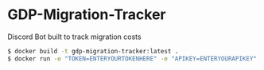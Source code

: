 # GDP-Migration-Tracker
Discord Bot built to track migration costs

```sh
$ docker build -t gdp-migration-tracker:latest .
$ docker run -e "TOKEN=ENTERYOURTOKENHERE" -e "APIKEY=ENTERYOURAPIKEY" gdp-migration-tracker:latest
```
